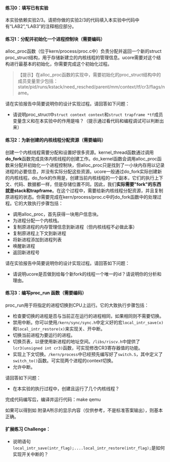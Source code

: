 #### 练习0：填写已有实验

本实验依赖实验2/3。请把你做的实验2/3的代码填入本实验中代码中有“LAB2”,“LAB3”的注释相应部分。

#### 练习1：分配并初始化一个进程控制块（需要编码）

alloc_proc函数（位于kern/process/proc.c中）负责分配并返回一个新的struct proc_struct结构，用于存储新建立的内核线程的管理信息。ucore需要对这个结构进行最基本的初始化，你需要完成这个初始化过程。

> 【提示】在alloc_proc函数的实现中，需要初始化的proc_struct结构中的成员变量至少包括：state/pid/runs/kstack/need_resched/parent/mm/context/tf/cr3/flags/name。

请在实验报告中简要说明你的设计实现过程。请回答如下问题：

- 请说明proc_struct中`struct context context`和`struct trapframe *tf`成员变量含义和在本实验中的作用是啥？（提示通过看代码和编程调试可以判断出来）

#### 练习2：为新创建的内核线程分配资源（需要编码）

创建一个内核线程需要分配和设置好很多资源。kernel_thread函数通过调用**do_fork**函数完成具体内核线程的创建工作。do_kernel函数会调用alloc_proc函数来分配并初始化一个进程控制块，但alloc_proc只是找到了一小块内存用以记录进程的必要信息，并没有实际分配这些资源。ucore一般通过do_fork实际创建新的内核线程。do_fork的作用是，创建当前内核线程的一个副本，它们的执行上下文、代码、数据都一样，但是存储位置不同。因此，我们**实际需要"fork"的东西就是stack和trapframe**。在这个过程中，需要给新内核线程分配资源，并且复制原进程的状态。你需要完成在kern/process/proc.c中的do_fork函数中的处理过程。它的大致执行步骤包括：

- 调用alloc_proc，首先获得一块用户信息块。
- 为进程分配一个内核栈。
- 复制原进程的内存管理信息到新进程（但内核线程不必做此事）
- 复制原进程上下文到新进程
- 将新进程添加到进程列表
- 唤醒新进程
- 返回新进程号

请在实验报告中简要说明你的设计实现过程。请回答如下问题：

- 请说明ucore是否做到给每个新fork的线程一个唯一的id？请说明你的分析和理由。

#### 练习3：编写proc_run 函数（需要编码）

proc_run用于将指定的进程切换到CPU上运行。它的大致执行步骤包括：

- 检查要切换的进程是否与当前正在运行的进程相同，如果相同则不需要切换。
- 禁用中断。你可以使用`/kern/sync/sync.h`中定义好的宏`local_intr_save(x)`和`local_intr_restore(x)`来实现关、开中断。
- 切换当前进程为要运行的进程。
- 切换页表，以便使用新进程的地址空间。`/libs/riscv.h`中提供了`lcr3(unsigned int cr3)`函数，可实现修改CR3寄存器值的功能。
- 实现上下文切换。`/kern/process`中已经预先编写好了`switch.S`，其中定义了`switch_to()`函数。可实现两个进程的context切换。
- 允许中断。

请回答如下问题：

- 在本实验的执行过程中，创建且运行了几个内核线程？

完成代码编写后，编译并运行代码：make qemu

如果可以得到如 附录A所示的显示内容（仅供参考，不是标准答案输出），则基本正确。

#### 扩展练习 Challenge：

- 说明语句`local_intr_save(intr_flag);....local_intr_restore(intr_flag);`是如何实现开关中断的？